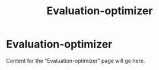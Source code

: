 ﻿---
title: "Evaluation-optimizer"
---

# Evaluation-optimizer

Content for the "Evaluation-optimizer" page will go here.
